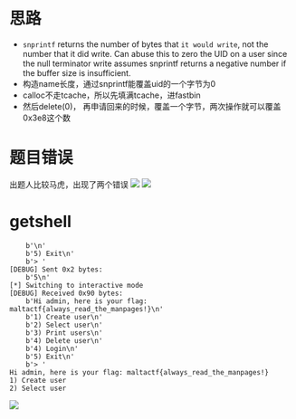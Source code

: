 # 思路
- `snprintf` returns the number of bytes that `it would write`, not the number that it did write. Can abuse this to zero the UID on a user since the null terminator write assumes snprintf returns a negative number if the buffer size is insufficient.
- 构造name长度，通过snprintf能覆盖uid的一个字节为0
- calloc不走tcache，所以先填满tcache，进fastbin
- 然后delete(0)， 再申请回来的时候，覆盖一个字节，两次操作就可以覆盖0x3e8这个数


# 题目错误
出题人比较马虎，出现了两个错误
![](https://r2.20161023.xyz/pic/20250622223026522.png)
![](https://r2.20161023.xyz/pic/20250622223057747.png)

# getshell
```
    b'\n'
    b'5) Exit\n'
    b'> '
[DEBUG] Sent 0x2 bytes:
    b'5\n'
[*] Switching to interactive mode
[DEBUG] Received 0x90 bytes:
    b'Hi admin, here is your flag: maltactf{always_read_the_manpages!}\n'
    b'1) Create user\n'
    b'2) Select user\n'
    b'3) Print users\n'
    b'4) Delete user\n'
    b'4) Login\n'
    b'5) Exit\n'
    b'> '
Hi admin, here is your flag: maltactf{always_read_the_manpages!}
1) Create user
2) Select user

```

![](https://r2.20161023.xyz/pic/20250622222908162.png)